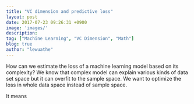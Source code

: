 ```yaml
---
title: "VC dimension and predictive loss"
layout: post
date: 2017-07-23 09:26:31 +0900
image: 'images/'
description:
tag: ["Machine Learning", "VC Dimension", "Math"]
blog: true
author: "lewuathe"
---
```


How can we estimate the loss of a machine learning model based on its complexity?
We know that complex model can explain various kinds of data set space but it can overfit
to the sample space. We want to optimize the loss in whole data space instead of sample space.

It means 
